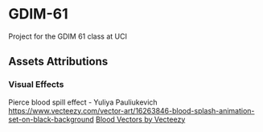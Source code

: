 # GDIM-61
Project for the GDIM 61 class at UCI

## Assets Attributions
### Visual Effects
Pierce blood spill effect - Yuliya Pauliukevich
https://www.vecteezy.com/vector-art/16263846-blood-splash-animation-set-on-black-background
<a href="https://www.vecteezy.com/free-vector/blood">Blood Vectors by Vecteezy</a>


